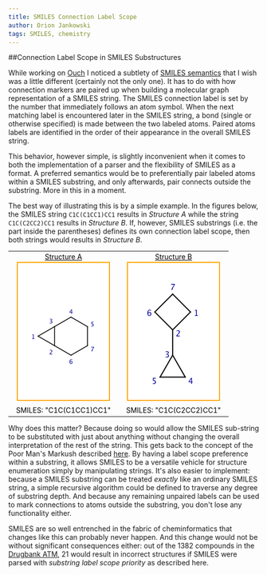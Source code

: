 ```yaml
---
title: SMILES Connection Label Scope 
author: Orion Jankowski
tags: SMILES, chemistry
---
```


<STYLE type="text/css">
   img {border: 2px solid orange; display: inline; margin: 2px 10px 2px 10px}
   p.caption {font-size: 14px; align: left; text-align: left; color: black;}
   table.example {font-size: 14px; display: block; text-align: center; color: black;}
 </STYLE>


##Connection Label Scope in SMILES Substructures

While working on [Ouch](/posts/2010-08-02-ouch.html) I noticed a subtlety of [SMILES semantics](http://www.opensmiles.org/) that I wish was a little different (certainly not the only one).  It has to do with how connection markers are paired up when building a molecular graph representation of a SMILES string.  The SMILES connection label is set by the number that immediately follows an atom symbol.  When the next matching label is encountered later in the SMILES string, a bond (single or otherwise specified) is made between the two labeled atoms.  Paired atoms labels are identified in the order of their appearance in the overall SMILES string.

This behavior, however simple, is slightly inconvenient when it comes to both the implementation of a parser and the flexibility of SMILES as a format.  A preferred semantics would be to preferentially pair labeled atoms within a SMILES substring, and only afterwards, pair connects outside the substring.  More in this in a moment.

The best way of illustrating this is by a simple example.  In the figures below, the SMILES string `C1C(C1CC1)CC1` results in *Structure A* while the string `C1C(C2CC2)CC1` results in *Structure B*.  If, however, SMILES substrings (i.e. the part inside the parentheses) defines its own connection label scope, then both strings would results in *Structure B*. 

<table  class="example">
  <tbody>
    <tr>
      <td>
        <u>Structure A</u><br>
        <img src="/images/2010-08-19-smiles-example1.png" />
      </td>
      <td>
        <u>Structure B</u><br>
        <img src="/images/2010-08-19-smiles-example2.png" />
      </td>
    <tr>
      <td>SMILES: "C1C(C1CC1)CC1"</td>
      <td>SMILES: "C1C(C2CC2)CC1"</td>
    </tr>
  </tbody>
<table>

Why does this matter?  Because doing so would allow the SMILES sub-string to be substituted with just about anything without changing the overall interpretation of the rest of the string.  This gets back to the concept of the Poor Man's Markush described [here](/posts/2010-08-02-ouch.html).  By having a label scope preference within a substring, it allows SMILES to be a versatile vehicle for structure enumeration simply by manipulating strings.  It's also easier to implement: because a SMILES substring can be treated *exactly* like an ordinary SMILES string, a simple recursive algorithm could be defined to traverse any degree of substring depth.  And because any remaining unpaired labels can be used to mark connections to atoms outside the substring, you don't lose any functionality either.

SMILES are so well entrenched in the fabric of cheminformatics that changes like this can probably never happen.  And this change would not be without significant consequences either: out of the 1382 compounds in the [Drugbank ATM](/exhibits/approved_drugs.html), 21 would result in incorrect structures if SMILES were parsed with *substring label scope priority* as described here.  


 
